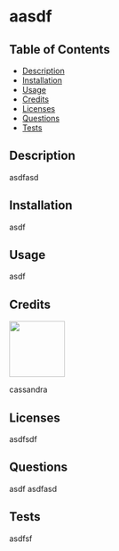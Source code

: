 # aasdf

  ## Table of Contents
  - [Description](#description)
  - [Installation](#installation)
  - [Usage](#usage)
  - [Credits](#credits)
  - [Licenses](#licenses)
  - [Questions](#questions)
  - [Tests](#tests)

  ## Description
  asdfasd

  ## Installation
  asdf

  ## Usage
  asdf

  ## Credits
  [<img src="https://github.com/cassdoes.png?" width="100"/>](https://github.com/cassdoes?target="_blank")  

  cassandra
  
  ## Licenses
  asdfsdf

  ## Questions
  asdf
  asdfasd

  ## Tests
  asdfsf
